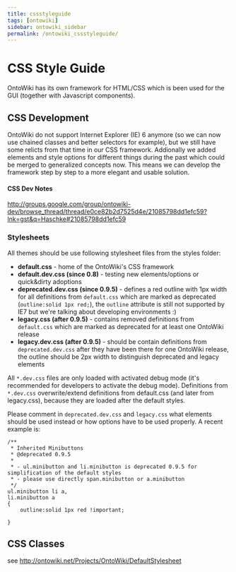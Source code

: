```yaml
---
title: cssstyleguide
tags: [ontowiki]
sidebar: ontowiki_sidebar
permalink: /ontowiki_cssstyleguide/
---
```

# CSS Style Guide

OntoWiki has its own framework for HTML/CSS which is been used for the GUI (together with Javascript components).

## CSS Development

OntoWiki do not support Internet Explorer (IE) 6 anymore (so we can now use chained classes and better selectors for example), but we still have some relicts from that time in our CSS framework. Addionally we added elements and style options for different things during the past which could be merged to generalized concepts now. This means we can develop the framework step by step to a more elegant and usable solution.

#### CSS Dev Notes
<http://groups.google.com/group/ontowiki-dev/browse_thread/thread/e0ce82b2d7525d4e/21085798dd1efc59?lnk=gst&q=Haschke#21085798dd1efc59>

### Stylesheets

All themes should be use following stylesheet files from the styles folder:

  * **default.css** - home of the OntoWiki's CSS framework
  * **default.dev.css (since 0.8)** - testing new elements/options or quick&dirty adoptions
  * **deprecated.dev.css (since 0.9.5)** - defines a red outline with 1px width for all definitions from `default.css` which are marked as deprecated (`outline:solid 1px red;`), the `outline` attribute is still not supported by IE7 but we're talking about developing environments :)
  * **legacy.css (after 0.9.5)** - contains removed definitions from `default.css` which are marked as deprecated for at least one OntoWiki release
  * **legacy.dev.css (after 0.9.5)** - should be contain definitions from `deprecated.dev.css` after they have been there for one OntoWiki release, the outline should be 2px width to distinguish deprecated and legacy elements

All `*.dev.css` files are only loaded with activated debug mode (it's recommended for developers to activate the debug mode). Definitions from `*.dev.css` overwrite/extend definitions from default.css (and later from legacy.css), because they are loaded after the default styles.

Please comment in `deprecated.dev.css` and `legacy.css` what elements should be used instead or how options have to be used properly. A recent example is:

    /**
     * Inherited Minibuttons
     * @deprecated 0.9.5
     *
     * - ul.minibutton and li.minibutton is deprecated 0.9.5 for simplification of the default styles
     * - please use directly span.minibutton or a.minibutton
     */
    ul.minibutton li a,
    li.minibutton a
    {
        outline:solid 1px red !important;

    }

## CSS Classes
see <http://ontowiki.net/Projects/OntoWiki/DefaultStylesheet>
